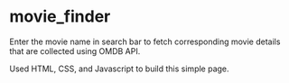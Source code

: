 # movie_finder

Enter the movie name in search bar to fetch corresponding movie details that are collected using OMDB API.

Used HTML, CSS, and Javascript to build this simple page.
